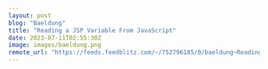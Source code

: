 ```yaml
---
layout: post
blog: "Baeldung"
title: "Reading a JSP Variable From JavaScript"
date: 2023-07-11T02:55:30Z
image: images/baeldung.png
remote_url: "https://feeds.feedblitz.com/~/752796185/0/baeldung~Reading-a-JSP-Variable-From-JavaScript"
---
```

